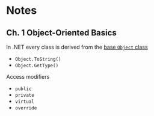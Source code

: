 # Notes

## Ch. 1 Object-Oriented Basics

In .NET every class is derived from the [base `Object` class](https://learn.microsoft.com/en-us/dotnet/api/system.object?view=net-8.0)

* `Object.ToString()`
* `Object.GetType()`

Access modifiers

* `public`
* `private`
* `virtual`
* `override`

